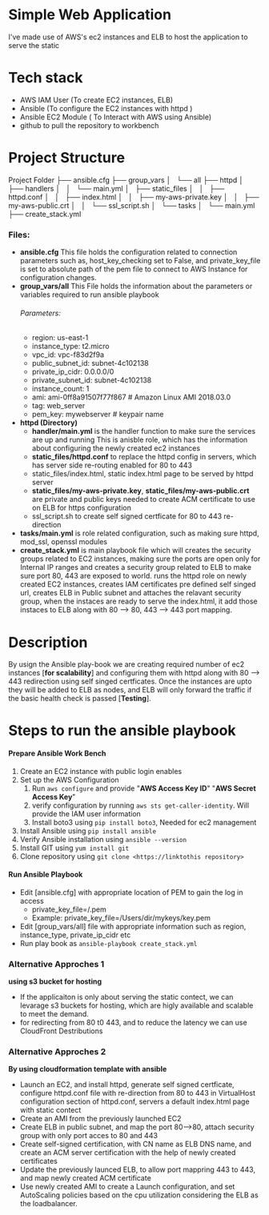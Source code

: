 # Simple Web Application
I've made use of AWS's ec2 instances and ELB to host the application to serve the static

# Tech stack
  - AWS IAM User (To create EC2 instances, ELB)
  - Ansible (To configure the EC2 instances with httpd )
  - Ansible EC2 Module ( To Interact with AWS using Ansible)
  - github to pull the repository to workbench

# Project Structure
Project Folder
├── ansible.cfg
├── group_vars
│   └── all
├── httpd
│   ├── handlers
│   │   └── main.yml
│   ├── static_files
│   │   ├── httpd.conf
│   │   ├── index.html
│   │   ├── my-aws-private.key
│   │   ├── my-aws-public.crt
│   │   └── ssl_script.sh
│   └── tasks
│       └── main.yml
├── create_stack.yml 


### Files:
  - **ansible.cfg**
    This file holds the configuration related to connection parameters such as, host_key_checking set to False, and private_key_file is set to absolute path of the pem file to connect to AWS Instance for configuration changes.
  - **group_vars/all**
    This File holds the information about the parameters or variables required to run ansible playbook
    ###### Parameters:
    - region: us-east-1
    - instance_type: t2.micro
    - vpc_id: vpc-f83d2f9a
    - public_subnet_id: subnet-4c102138
    - private_ip_cidr: 0.0.0.0/0
    - private_subnet_id: subnet-4c102138
    - instance_count: 1
    - ami: ami-0ff8a91507f77f867  # Amazon Linux AMI 2018.03.0
    - tag: web_server
    - pem_key: mywebserver # keypair name
 - **httpd (Directory)**
    - **handler/main.yml** is the handler function to make sure the services are up and running
    This is anisble role, which has the information about configuring the newly created ec2 instances
    - **static_files/httpd.conf** to replace the httpd config in servers, which has server side re-routing enabled for 80 to 443
    - static_files/index.html, static index.html page to be served by httpd server
    - **static_files/my-aws-private.key**, **static_files/my-aws-public.crt** are private and public keys needed to create ACM certificate to use on ELB for https configuration
    - ssl_script.sh to create self signed certficate for 80 to 443 re-direction
 - **tasks/main.yml** is role related configuration, such as making sure httpd, mod_ssl, openssl modules
 - **create_stack.yml** is main playbook file which will creates the security groups related to EC2 instances, making sure the ports are open only for Internal IP ranges and creates a security group related to ELB to make sure port 80, 443 are exposed to world. runs the httpd role on newly created EC2 instances, creates IAM certificates pre defined self singed url, creates ELB in Public subnet and attaches the relavant security group, when the instaces are ready to serve the index.html, it add those instaces to ELB along with 80 --> 80, 443 --> 443 port mapping.

# Description

By usign the Ansible play-book we are creating required number of ec2 instances [**for scalability**] and configuring them with httpd along with 80 --> 443 redirection using self singed certficates. Once the instances are upto they will be added to ELB as nodes, and ELB will only forward the traffic if the basic health check is passed [**Testing**]. 

# Steps to run the ansible playbook

#### Prepare Ansible Work Bench ####
1. Create an EC2 instance with public login enables
2. Set up the AWS Configuration
    1.  Run `aws configure` and provide "__AWS Access Key ID__" "__AWS Secret Access Key__"  
    2.  verify configuration by running `aws sts get-caller-identity`. Will provide the IAM user information
    3. Install boto3 using `pip install boto3`, Needed for ec2 management
3. Install Ansible using `pip install ansible`
4. Verify Ansible installation using `ansible --version`
5. Install GIT using `yum install git`
6. Clone repository using `git clone <https://linktothis repository>`
  
#### Run Ansible Playbook ####
- Edit [ansible.cfg] with appropriate location of PEM to gain the log in access
    - private_key_file=<AbsolutePath>/<FileName>.pem  
    - Example: private_key_file=/Users/dir/mykeys/key.pem
- Edit [group_vars/all] file with appropriate information such as region, instance_type, private_ip_cidr etc
- Run play book as `ansible-playbook create_stack.yml` 

### Alternative Approches 1
**using s3 bucket for hosting**
- If the applicaiton is only about serving the static contect, we can levarage s3 buckets for hosting, which are higly available and scalable to meet the demand.
- for redirecting from 80 t0 443, and to reduce the latency we can use CloudFront Destributions

### Alternative Approches 2
**By using cloudformation template with ansible**

- Launch an EC2, and install httpd, generate self signed certficate, configure httpd.conf file with re-direction from 80 to 443 in VirtualHost configuration section of httpd.conf, servers a default index.html page with static contect
- Create an AMI from the previously launched EC2 
- Create ELB in public subnet, and map the port 80-->80, attach security group with only port acces to 80 and 443
- Create self-signed certification, with CN name as ELB DNS name, and create an ACM server certification with the help of newly created certificates
- Update the previously launced ELB, to allow port mappring 443 to 443, and map newly created ACM certificate
- Use newly created AMI to create a Launch configuration, and set AutoScaling policies based on the cpu utilization considering the ELB as the loadbalancer.


